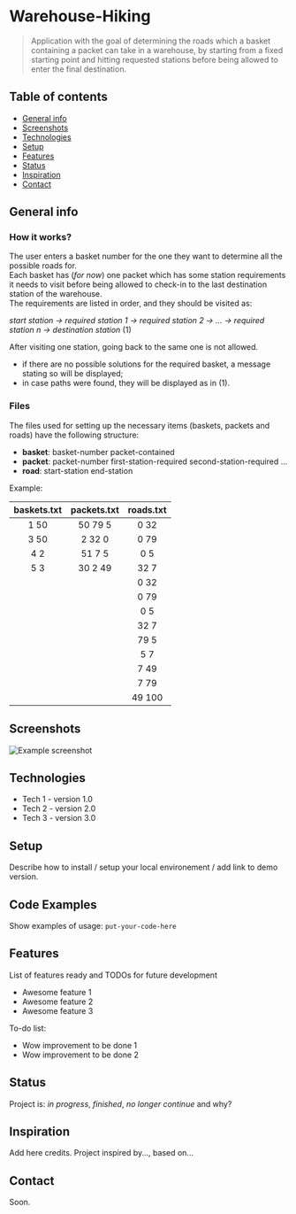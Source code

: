 # Warehouse-Hiking
> Application with the goal of determining the roads which a basket containing a packet can take in a warehouse, by starting from a fixed starting point and hitting requested stations before being allowed to enter the final destination. 

## Table of contents
* [General info](#general-info)
* [Screenshots](#screenshots)
* [Technologies](#technologies)
* [Setup](#setup)
* [Features](#features)
* [Status](#status)
* [Inspiration](#inspiration)
* [Contact](#contact)

## General info
### How it works?

The user enters a basket number for the one they want to determine all the possible roads for.  
Each basket has (*for now*) one packet which has some station requirements it needs to visit before being allowed to check-in to the last destination station of the warehouse.  
The requirements are listed in order, and they should be visited as:

*start station -> required station 1 -> required station 2 -> ... -> required station n -> destination station* (1)  

After visiting one station, going back to the same one is not allowed.
- if there are no possible solutions for the required basket, a message stating so will be displayed;
- in case paths were found, they will be displayed as in (1).

### Files
The files used for setting up the necessary items (baskets, packets and roads) have the following structure:  
- **basket**:	basket-number packet-contained
- **packet**: 	packet-number first-station-required second-station-required ...
- **road**: 	start-station end-station    
  
Example:

| baskets.txt     | packets.txt     | roads.txt     |
|:---------------:|:---------------:|:-------------:|
| 1 50            | 50 79 5         | 0 32          |
| 3 50            | 2 32 0          | 0 79          |
| 4 2             | 51 7 5          | 0 5           | 
| 5 3             | 30 2 49         | 32 7          |
|             	  |                 | 0 32          |
|                 |                 | 0 79          |
|                 |                 | 0 5           | 
|                 |                 | 32 7          |
|                 |                 | 79 5          |
|                 |                 | 5 7           |
|                 |                 | 7 49          |
|                 |                 | 7 79          |
|                 |                 | 49 100        | 
                                
## Screenshots
![Example screenshot](./img/screenshot.png)

## Technologies
* Tech 1 - version 1.0
* Tech 2 - version 2.0
* Tech 3 - version 3.0

## Setup
Describe how to install / setup your local environement / add link to demo version.

## Code Examples
Show examples of usage:
`put-your-code-here`

## Features
List of features ready and TODOs for future development
* Awesome feature 1
* Awesome feature 2
* Awesome feature 3

To-do list:
* Wow improvement to be done 1
* Wow improvement to be done 2

## Status
Project is: _in progress_, _finished_, _no longer continue_ and why?

## Inspiration
Add here credits. Project inspired by..., based on...

## Contact
Soon.
